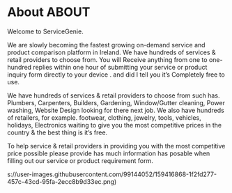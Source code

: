 # About ABOUT 
Welcome to ServiceGenie.

We are slowly becoming the fastest growing on-demand service and product comparison platform in Ireland. We have hundreds of services & retail providers to choose from. You will Receive anything from one to one-hundred replies within one hour of submitting your service or product inquiry form directly to your device . and did I tell you it’s Completely free to use. 

We have hundreds of services & retail providers to choose from such has. Plumbers, Carpenters, Builders, Gardening, Window/Gutter cleaning, Power washing, Website Design looking for there next job. We also have hundreds of retailers, for example. footwear, clothing, jewelry, tools, vehicles, holidays, Electronics waiting to give you the most competitive prices in the country & the best thing is it’s free. 

To help service & retail  providers in providing you with the most competitive price possible please provide has much information has posable when filling out our service or product requirement form. 



s://user-images.githubusercontent.com/99144052/159416868-1f2fd277-457c-43cd-95fa-2ecc8b9d33ec.png)
